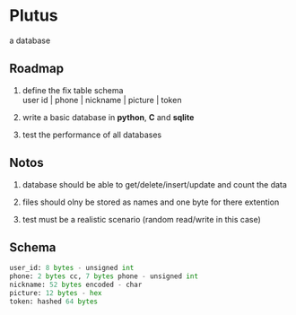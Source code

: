 # Plutus

a database

## Roadmap

1. define the fix table schema\
   user id | phone | nickname | picture | token

1. write a basic database in **python**, **C** and **sqlite**
1. test the performance of all databases

## Notos

1. database should be able to get/delete/insert/update and count the data

1. files should olny be stored as names and one byte for there extention

1. test must be a realistic scenario (random read/write in this case)

## Schema

```py
user_id: 8 bytes - unsigned int
phone: 2 bytes cc, 7 bytes phone - unsigned int
nickname: 52 bytes encoded - char
picture: 12 bytes - hex
token: hashed 64 bytes
```
